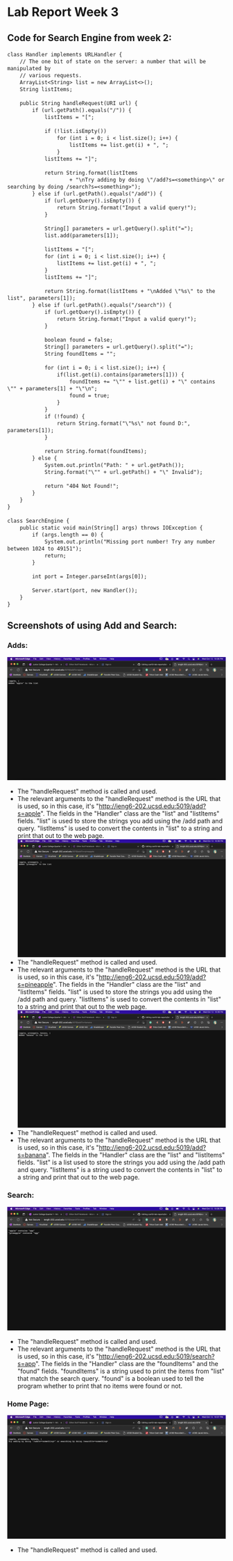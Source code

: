 # Lab Report Week 3

## Code for Search Engine from week 2:
```
class Handler implements URLHandler {
    // The one bit of state on the server: a number that will be manipulated by
    // various requests.
    ArrayList<String> list = new ArrayList<>();
    String listItems;

    public String handleRequest(URI url) {
        if (url.getPath().equals("/")) {
            listItems = "[";

            if (!list.isEmpty())
                for (int i = 0; i < list.size(); i++) {
                    listItems += list.get(i) + ", ";
                }
            listItems += "]";

            return String.format(listItems
                    + "\nTry adding by doing \"/add?s=<something>\" or searching by doing /search?s=<something>");
        } else if (url.getPath().equals("/add")) {
            if (url.getQuery().isEmpty()) {
                return String.format("Input a valid query!");
            }

            String[] parameters = url.getQuery().split("=");
            list.add(parameters[1]);

            listItems = "[";
            for (int i = 0; i < list.size(); i++) {
                listItems += list.get(i) + ", ";
            }
            listItems += "]";

            return String.format(listItems + "\nAdded \"%s\" to the list", parameters[1]);
        } else if (url.getPath().equals("/search")) {
            if (url.getQuery().isEmpty()) {
                return String.format("Input a valid query!");
            }

            boolean found = false;
            String[] parameters = url.getQuery().split("=");
            String foundItems = "";

            for (int i = 0; i < list.size(); i++) {
                if(list.get(i).contains(parameters[1])) {
                    foundItems += "\"" + list.get(i) + "\" contains \"" + parameters[1] + "\"\n";
                    found = true;
                }
            }
            if (!found) {
                return String.format("\"%s\" not found D:", parameters[1]);
            }

            return String.format(foundItems);
        } else {
            System.out.println("Path: " + url.getPath());
            String.format("\"" + url.getPath() + "\" Invalid");

            return "404 Not Found!";
        }
    }
}

class SearchEngine {
    public static void main(String[] args) throws IOException {
        if (args.length == 0) {
            System.out.println("Missing port number! Try any number between 1024 to 49151");
            return;
        }

        int port = Integer.parseInt(args[0]);

        Server.start(port, new Handler());
    }
}
```

## Screenshots of using Add and Search:
### Adds:
![add1](Week-3-Lab-Report-Pics/add1.jpg)
- The "handleRequest" method is called and used.
- The relevant arguments to the "handleRequest" method is the URL that is used, so in this case, it's "http://ieng6-202.ucsd.edu:5019/add?s=apple".
  The fields in the "Handler" class are the "list" and "listItems" fields. "list" is used to store the strings you add using the /add path and query.
  "listItems" is used to convert the contents in "list" to a string and print that out to the web page.
![add2](Week-3-Lab-Report-Pics/add2.jpg)
- The "handleRequest" method is called and used.
- The relevant arguments to the "handleRequest" method is the URL that is used, so in this case, it's "http://ieng6-202.ucsd.edu:5019/add?s=pineapple".
  The fields in the "Handler" class are the "list" and "listItems" fields. "list" is used to store the strings you add using the /add path and query.
  "listItems" is used to convert the contents in "list" to a string and print that out to the web page.
![add3](Week-3-Lab-Report-Pics/add3.jpg)
- The "handleRequest" method is called and used.
- The relevant arguments to the "handleRequest" method is the URL that is used, so in this case, it's "http://ieng6-202.ucsd.edu:5019/add?s=banana".
  The fields in the "Handler" class are the "list" and "listItems" fields. "list" is a list used to store the strings you add using the /add path and query.
  "listItems" is a string used to convert the contents in "list" to a string and print that out to the web page.

### Search:
![search](Week-3-Lab-Report-Pics/search.jpg)
- The "handleRequest" method is called and used.
- The relevant arguments to the "handleRequest" method is the URL that is used, so in this case, it's "http://ieng6-202.ucsd.edu:5019/search?s=app".
  The fields in the "Handler" class are the "foundItems" and the "found" fields. "foundItems" is a string used to print the items from "list" that
  match the search query. "found" is a boolean used to tell the program whether to print that no items were found or not.

### Home Page:
![home](Week-3-Lab-Report-Pics/home.jpg)
- The "handleRequest" method is called and used.

